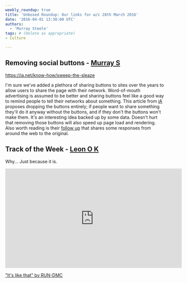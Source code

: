 ```yaml
---
weekly_roundup: true
title: 'Unboxed Roundup: Our links for w/c 28th March 2016'
date: '2016-04-01 13:30:00 UTC'
authors:
  - 'Murray Steele'
tags: # (Delete as appropriate)
- Culture

---
```


## Removing social buttons - [Murray S](/team#murray-steele)

https://ia.net/know-how/sweep-the-sleaze

I'm sure we've added a plethora of sharing buttons to sites over the years to allow users to share the page with their network.  Word-of-mouth advertising is assumed to be better and sharing buttons feel like a good way to remind people to tell their networks about something.  This article from [iA](https://ia.net) proposes dropping the buttons entirely; if people want to share something they'll do it anyway without the buttons, and if they don't the buttons won't make them.  It's an interesting idea backed up by some data.  Doesn't hurt that removing those buttons will also speed up page load and rendering.  Also worth reading is their [follow up](https://ia.net/know-how/sweep-the-sleaze-reactions) that shares some responses from around the web to the original.

## Track of the Week - [Leon O K](/team#leon-odey-knight)

Why... Just because it is.

<iframe width="560" height="315" src="https://www.youtube.com/embed/TLGWQfK-6DY" frameborder="0" allowfullscreen></iframe>

["It's like that" by RUN-DMC](https://www.youtube.com/watch?v=TLGWQfK-6DY&feature=youtu.be)
